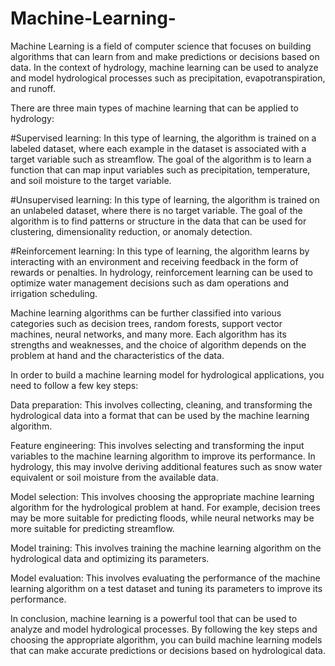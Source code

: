 # Machine-Learning-
Machine Learning is a field of computer science that focuses on building algorithms that can learn from and make predictions or decisions based on data. In the context of hydrology, machine learning can be used to analyze and model hydrological processes such as precipitation, evapotranspiration, and runoff.

There are three main types of machine learning that can be applied to hydrology:

#Supervised learning: In this type of learning, the algorithm is trained on a labeled dataset, where each example in the dataset is associated with a target variable    such as streamflow. The goal of the algorithm is to learn a function that can map input variables such as precipitation, temperature, and soil moisture to the target variable.

#Unsupervised learning: In this type of learning, the algorithm is trained on an unlabeled dataset, where there is no target variable. The goal of the algorithm is to find patterns or structure in the data that can be used for clustering, dimensionality reduction, or anomaly detection.

#Reinforcement learning: In this type of learning, the algorithm learns by interacting with an environment and receiving feedback in the form of rewards or penalties. In hydrology, reinforcement learning can be used to optimize water management decisions such as dam operations and irrigation scheduling.

Machine learning algorithms can be further classified into various categories such as decision trees, random forests, support vector machines, neural networks, and many more. Each algorithm has its strengths and weaknesses, and the choice of algorithm depends on the problem at hand and the characteristics of the data.

In order to build a machine learning model for hydrological applications, you need to follow a few key steps:

Data preparation: This involves collecting, cleaning, and transforming the hydrological data into a format that can be used by the machine learning algorithm.

Feature engineering: This involves selecting and transforming the input variables to the machine learning algorithm to improve its performance. In hydrology, this may involve deriving additional features such as snow water equivalent or soil moisture from the available data.

Model selection: This involves choosing the appropriate machine learning algorithm for the hydrological problem at hand. For example, decision trees may be more suitable for predicting floods, while neural networks may be more suitable for predicting streamflow.

Model training: This involves training the machine learning algorithm on the hydrological data and optimizing its parameters.

Model evaluation: This involves evaluating the performance of the machine learning algorithm on a test dataset and tuning its parameters to improve its performance.

In conclusion, machine learning is a powerful tool that can be used to analyze and model hydrological processes. By following the key steps and choosing the appropriate algorithm, you can build machine learning models that can make accurate predictions or decisions based on hydrological data.
